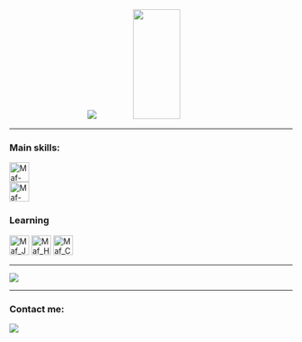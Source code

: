<div align="center" style="gap: 10px">
  <img src="https://github-readme-stats.vercel.app/api?username=FerrMath&show_icons=true&theme=transparent&hide_rank=true&hide=contribs&hide_border=true"/>
  <img width="41%" height="195px" src="https://github-readme-stats.vercel.app/api/top-langs/?username=FerrMath&hide_border=true&title_color=ff91a4&text_color=ff91a4&bg_color=0d1117" />
</div>

---

### Main skills:
<div style="display: grid; inline_gap: 200;">
 <img src="https://cdn.jsdelivr.net/gh/devicons/devicon/icons/java/java-original.svg" height="35" width="35" alt="Maf-Java"/>
  <img src="https://cdn.jsdelivr.net/gh/devicons/devicon/icons/python/python-original.svg" height="35" width="35" alt="Maf-Python"/>
</div>

### Learning
<div style="display: inline_block;">
  <img src="https://cdn.jsdelivr.net/gh/devicons/devicon/icons/javascript/javascript-original.svg" height="35" width="35" alt="Maf_JavaScript"/>
  <img src="https://cdn.jsdelivr.net/gh/devicons/devicon/icons/html5/html5-original.svg" height="35" width="35" alt="Maf_HTML" />
  <img src="https://cdn.jsdelivr.net/gh/devicons/devicon/icons/css3/css3-original.svg" height="35" width="35" alt="Maf_Css"/>
</div>

---
   
<img src="https://github-readme-activity-graph.vercel.app/graph?username=FerrMath&bg_color=090608&color=c7bcc7&line=224944&point=1cc492&area=true&hide_border=true" disabled/>

---

### Contact me:

<div> 
  <a href="mailto:maf_dev@hotmail.com" target="_blank"><img src="https://img.shields.io/badge/Outlook-0078D4?style=for-the-badge&logo=microsoftoutlook&logoColor=white"</a>
  <!-- <a href="https://www.linkedin.com/in/carolbarbosa/" target="_blank"><img src="https://img.shields.io/badge/-LinkedIn-%230077B5?style=for-the-badge&logo=linkedin&logoColor=white" style="border-radius: 30px" target="_blank"></a> -->
</div>
